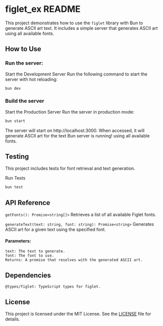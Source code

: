 # figlet_ex README

This project demonstrates how to use the `figlet` library with Bun to generate ASCII art text. 
It includes a simple server that generates ASCII art using all available fonts.

## How to Use
### Run the server:

Start the Development Server
Run the following command to start the server with hot reloading:

```bash
bun dev
```

### Build the server

Start the Production Server
Run the server in production mode:
```bash
bun start
```
The server will start on http://localhost:3000. 
When accessed, it will generate ASCII art for the text Bun server is running! using all available fonts.

## Testing
This project includes tests for font retrieval and text generation.

Run Tests
```bash
bun test
```

## API Reference
```getFonts(): Promise<string[]>```
Retrieves a list of all available Figlet fonts.

```generateText(text: string, font: string): Promise<string>```
Generates ASCII art for a given text using the specified font.

#### Parameters:
```
text: The text to generate.
font: The font to use.
Returns: A promise that resolves with the generated ASCII art.
```

## Dependencies
```figlet: Library for generating ASCII art text.
@types/figlet: TypeScript types for figlet.
```

## License

This project is licensed under the MIT License. See the [LICENSE](LICENSE) file for details.
